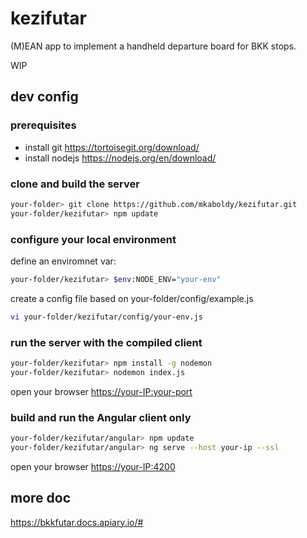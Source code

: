 # kezifutar

(M)EAN app to implement a handheld departure board for BKK stops.

WIP

## dev config

### prerequisites

- install git <https://tortoisegit.org/download/>
- install nodejs <https://nodejs.org/en/download/>

### clone and build the server

```bash
your-folder> git clone https://github.com/mkaboldy/kezifutar.git
your-folder/kezifutar> npm update
```

### configure your local environment

define an enviromnet var:

```bash
your-folder/kezifutar> $env:NODE_ENV="your-env"
```

create a config file based on your-folder/config/example.js

```bash
vi your-folder/kezifutar/config/your-env.js
```

### run the server with the compiled client

```bash
your-folder/kezifutar> npm install -g nodemon
your-folder/kezifutar> nodemon index.js
```

open your browser <https://your-IP:your-port>

### build and run the Angular client only

```bash
your-folder/kezifutar/angular> npm update
your-folder/kezifutar/angular> ng serve --host your-ip --ssl
```

open your browser <https://your-IP:4200>

## more doc

<https://bkkfutar.docs.apiary.io/#>
